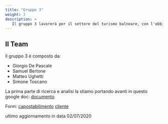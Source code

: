 ```yaml
---
title: "Gruppo 3"
weight: 3
description: >
   Il gruppo 3 lavorerà per il settore del turismo balneare, con l'obbiettivo di trovare una soluzione per gli esercenti (e con gli esercenti) riguardo alla situazione post covid-19
---
```

## Il Team

Il gruppo 3 é composto da:

* Giorgio De Pascale
* Samuel Bertone  
* Matteo Ughetti
* Simone Toscano

La prima parte di ricerca e analisi la stiamo portando avanti in questo google doc:
[documento](https://docs.google.com/document/d/1XhLytTcvSsWZowFdqiQb2_gNdG7TZPhLw9nEW11fZy8/edit)

Form:
[capostabilimento](https://docs.google.com/forms/d/1sAVWpAj_6NK5PwagK8m--fgnN5bUDQZb-rgUeJO7914/edit)
[cliente](https://docs.google.com/forms/d/1zupNG-p0gjwk1-7bLX319rEXHPsURqdiZBb4whhFevI/edit)

ultimo aggiornamento in data 02/07/2020
